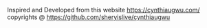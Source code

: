 Inspired and Developed from this website https://cynthiaugwu.com/
copyrights @ https://github.com/sheryislive/cynthiaugwu
